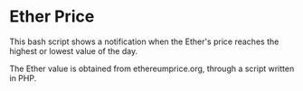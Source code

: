 # Ether Price

This bash script shows a notification when the Ether's price reaches the highest or lowest value of the day.

The Ether value is obtained from ethereumprice.org, through a script written in PHP.
